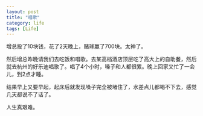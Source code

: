 ```yaml
---
layout: post
title: "唱歌"
category: life
tags: [Life]
---
```


增总投了10块钱，花了2天晚上，赌球赢了700块。太神了。

然后增总昨晚请我们去吃饭和唱歌。去某高档酒店顶层吃了高大上的自助餐，然后就去杭州的好乐迪唱歌了。唱了4个小时，嗓子和人都很累。晚上回家又忙了一会儿，到2点才睡。

结果早上又要早起，起床后就发现嗓子完全被堵住了，水差点儿都喝不下去，感觉几天都说不了话了。

人生真艰难。

